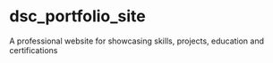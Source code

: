 # dsc_portfolio_site
A professional website for showcasing skills, projects, education and certifications
